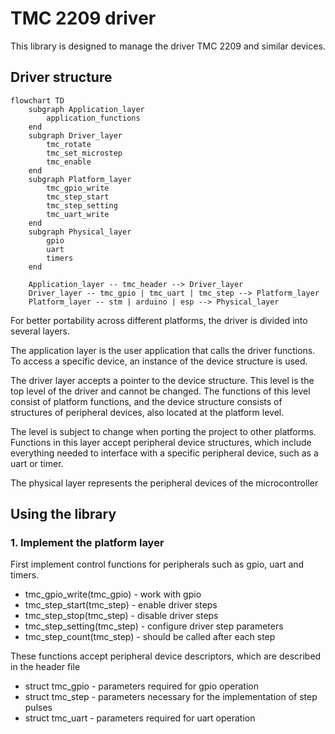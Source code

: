 # TMC 2209 driver
This library is designed to manage the driver TMC 2209 and similar devices.

## Driver structure

```mermaid
flowchart TD
    subgraph Application_layer
        application_functions
    end
    subgraph Driver_layer
        tmc_rotate
        tmc_set_microstep
        tmc_enable
    end
    subgraph Platform_layer
        tmc_gpio_write
        tmc_step_start
        tmc_step_setting
        tmc_uart_write
    end
    subgraph Physical_layer
        gpio
        uart
        timers
    end
    
    Application_layer -- tmc_header --> Driver_layer
    Driver_layer -- tmc_gpio | tmc_uart | tmc_step --> Platform_layer
    Platform_layer -- stm | arduino | esp --> Physical_layer
```

For better portability across different platforms, the driver is divided into several layers.


The application layer is the user application that calls the driver functions. 
To access a specific device, an instance of the device structure is used.

The driver layer accepts a pointer to the device structure. This level is the top level of the driver and cannot be changed. 
The functions of this level consist of platform functions, and the device structure consists of structures of peripheral devices, also located at the platform level.

The level is subject to change when porting the project to other platforms. 
Functions in this layer accept peripheral device structures, which include everything needed to interface with a specific peripheral device, such as a uart or timer.

The physical layer represents the peripheral devices of the microcontroller

## Using the library

### 1. Implement the platform layer
First implement control functions for peripherals such as gpio, uart and timers.

- tmc_gpio_write(tmc_gpio) - work with gpio
- tmc_step_start(tmc_step) - enable driver steps
- tmc_step_stop(tmc_step) - disable driver steps
- tmc_step_setting(tmc_step) - configure driver step parameters
- tmc_step_count(tmc_step) - should be called after each step

These functions accept peripheral device descriptors, which are described in the header file

- struct tmc_gpio - parameters required for gpio operation
- struct tmc_step - parameters necessary for the implementation of step pulses
- struct tmc_uart - parameters required for uart operation